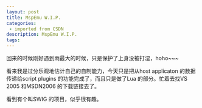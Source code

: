 ```yaml
---
layout: post
title: MspEmu W.I.P.
categories: 
 - imported from CSDN
description: MspEmu W.I.P.
tags: 
---
```


回来的时候刚好遇到雨最大的时候，只是保护了上身没被打湿，hoho~~~

看来我是过分乐观地估计自己的自制能力，今天只是把从host applicaton 的数据传递给script plugins 的功能完成了，而且只是做了Lua 的部分。忙着去找VS 2005 和MSDN2006 的下载链接去了。

看到有个叫SWIG 的项目，似乎很有趣。
